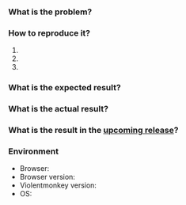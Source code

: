 <!--
Make sure you searched for existing issues that already reported this problem.

Note that issues without a reproduction may be closed immediately!
-->

### What is the problem?

### How to reproduce it?
1.
2.
3.

### What is the expected result?

### What is the actual result?

### What is the result in the [upcoming release](https://github.com/violentmonkey/violentmonkey/releases)?

<!--
If this is a bug report, please also provide logs in the console.
-->

### Environment
- Browser:
- Browser version:
- Violentmonkey version:
- OS:
